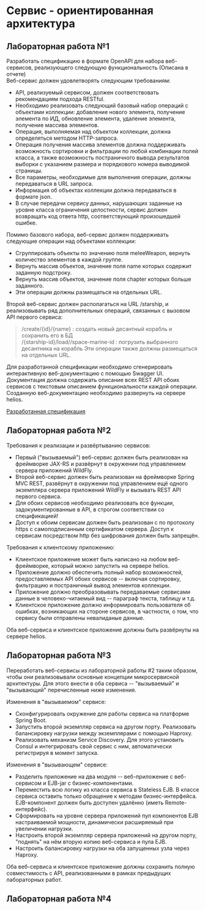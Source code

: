 # Сервис - ориентированная архитектура
## Лабораторная работа №1

Разработать спецификацию в формате OpenAPI для набора веб-сервисов, реализующего следующую функциональность (Описана в отчете)  
Веб-сервис должен удовлетворять следующим требованиям:

* API, реализуемый сервисом, должен соответствовать рекомендациям подхода RESTful.
* Необходимо реализовать следующий базовый набор операций с объектами коллекции: добавление нового элемента, получение элемента по ИД, обновление элемента, удаление элемента, получение массива элементов.
* Операция, выполняемая над объектом коллекции, должна определяться методом HTTP-запроса.
* Операция получения массива элементов должна поддерживать возможность сортировки и фильтрации по любой комбинации полей класса, а также возможность постраничного вывода результатов выборки с указанием размера и порядкового номера выводимой страницы.
* Все параметры, необходимые для выполнения операции, должны передаваться в URL запроса.
* Информация об объектах коллекции должна передаваться в формате json.
* В случае передачи сервису данных, нарушающих заданные на уровне класса ограничения целостности, сервис должен возвращать код ответа http, соответствующий произошедшей ошибке.


Помимо базового набора, веб-сервис должен поддерживать следующие операции над объектами коллекции:

* Сгруппировать объекты по значению поля meleeWeapon, вернуть количество элементов в каждой группе.
* Вернуть массив объектов, значение поля name которых содержит заданную подстроку.
* Вернуть массив объектов, значение поля chapter которых больше заданного.
* Эти операции должны размещаться на отдельных URL.

Второй веб-сервис должен располагаться на URL /starship, и реализовывать ряд дополнительных операций, связанных с вызовом API первого сервиса:

> /create/{id}/{name} : создать новый десантный корабль и сохранить его в БД  
/{starship-id}/load//space-marine-id : погрузить выбранного десантника на корабль
Эти операции также должны размещаться на отдельных URL.

Для разработанной спецификации необходимо сгенерировать интерактивную веб-документацию с помощью Swagger UI. Документация должна содержать описание всех REST API обоих сервисов с текстовым описанием функциональности каждой операции. Созданную веб-документацию необходимо развернуть на сервере helios.

[Разработанная спецификация](https://se.ifmo.ru/~s284731/SOA)

## Лабораторная работа №2

Требования к реализации и развёртыванию сервисов:

* Первый ("вызываемый") веб-сервис должен быть реализован на фреймворке JAX-RS и развёрнут в окружении под управлением сервера приложений WildFly.
* Второй веб-сервис должен быть реализован на фреймворке Spring MVC REST, развёрнут в окружении под управлением ещё одного экземпляра сервера приложений WildFly и вызывать REST API первого сервиса.
* Для обоих сервисов необходимо реализовать все функции, задокументированные в API, в строгом соответствии со спецификацией!
* Доступ к обоим сервисам должен быть реализован с по протоколу https с самоподписанным сертификатом сервера. Доступ к сервисам посредством http без шифрования должен быть запрещён.


Требования к клиентскому приложению:

* Клиентское приложение может быть написано на любом веб-фреймворке, который можно запустить на сервере helios.
* Приложение должно обеспечить полный набор возможностей, предоставляемых API обоих сервисов -- включая сортировку, фильтрацию и постраничный вывод элементов коллекции.
* Приложение должно преобразовывать передаваемые сервисами данные в человеко-читаемый вид -- параграф текста, таблицу и т.д.
* Клиентское приложение должно информировать пользователя об ошибках, возникающих на стороне сервисов, в частности, о том, что сервису были отправлены невалиданые данные.

Оба веб-сервиса и клиентское приложение должны быть развёрнуты на сервере helios.


## Лабораторная работа №3

Переработать веб-сервисы из лабораторной работы #2 таким образом, чтобы они реализовывали основные концепции микросервисной архитектуры. Для этого внести в оба сервиса -- "вызываемый" и "вызывающий" перечисленные ниже изменения.

Изменения в "вызываемом" сервисе:

* Сконфигурировать окружение для работы сервиса на платформе Spring Boot.
* Запустить второй экземпляр сервиса на другом порту. Реализовать балансировку нагрузки между экземплярами с помощью Haproxy.
* Реализовать механизм Service Discovery. Для этого установить Consul и интегрировать свой сервис с ним, автоматически регистрируя в момент запуска.

Изменения в "вызывающем" сервисе:

* Разделить приложение на два модуля -- веб-приложение с веб-сервисом и EJB-jar с бизнес-компонентами.
* Переместить всю логику из класса сервиса в Stateless EJB. В классе сервиса оставить только обращение к методам бизнес-интерфейса. EJB-компонент должен быть доступен удалённо (иметь Remote-интерфейс).
* Сформировать на уровне сервера приложений пул компонентов EJB настраиваемой мощности, динамически расширяемый при увеличении нагрузки.
* Настроить второй экземпляр сервера приложений на другом порту, "поднять" на нём вторую копию веб-сервиса и пула EJB.
* Настроить балансировку нагрузки на оба запущенных узла через Haproxy.

Оба веб-сервиса и клиентское приложение должны сохранить полную совместимость с API, реализованными в рамках предыдущих лабораторных работ.


## Лабораторная работа №4

